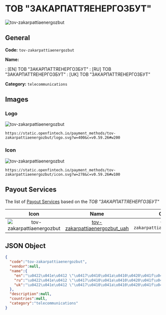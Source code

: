 
# ТОВ "ЗАКАРПАТТЯЕНЕРГОЗБУТ" 
![tov-zakarpattiaenergozbut](https://static.openfintech.io/payment_methods/tov-zakarpattiaenergozbut/logo.svg?w=400&c=v0.59.26#w200)  

## General 
**Code:** `tov-zakarpattiaenergozbut` 
 
**Name:** 
 
:	[EN] ТОВ "ЗАКАРПАТТЯЕНЕРГОЗБУТ" 
:	[RU] ТОВ "ЗАКАРПАТТЯЕНЕРГОЗБУТ" 
:	[UK] ТОВ "ЗАКАРПАТТЯЕНЕРГОЗБУТ" 
 
**Category:** `telecommunications` 
 

## Images 

### Logo 
![tov-zakarpattiaenergozbut](https://static.openfintech.io/payment_methods/tov-zakarpattiaenergozbut/logo.svg?w=400&c=v0.59.26#w200)  

```
https://static.openfintech.io/payment_methods/tov-zakarpattiaenergozbut/logo.svg?w=400&c=v0.59.26#w200
```  

### Icon 
![tov-zakarpattiaenergozbut](https://static.openfintech.io/payment_methods/tov-zakarpattiaenergozbut/icon.svg?w=278&c=v0.59.26#w100)  

```
https://static.openfintech.io/payment_methods/tov-zakarpattiaenergozbut/icon.svg?w=278&c=v0.59.26#w100
```  

## Payout Services 
 
The list of [Payout Services](/payout-services/) based on the _ТОВ "ЗАКАРПАТТЯЕНЕРГОЗБУТ"_ 

|Icon|Name|Code| 
|:---:|:---:|:---:| 
|![tov-zakarpattiaenergozbut](https://static.openfintech.io/payout_methods/tov-zakarpattiaenergozbut/icon.svg?w=278&c=v0.59.26#w40) |[tov-zakarpattiaenergozbut_uah](/payout-services/tov-zakarpattiaenergozbut_uah/)|`tov-zakarpattiaenergozbut_uah`| 
 

## JSON Object 

```json
{
  "code":"tov-zakarpattiaenergozbut",
  "vendor":null,
  "name":{
    "en":"\u0422\u041e\u0412 \"\u0417\u0410\u041a\u0410\u0420\u041f\u0410\u0422\u0422\u042f\u0415\u041d\u0415\u0420\u0413\u041e\u0417\u0411\u0423\u0422\"",
    "ru":"\u0422\u041e\u0412 \"\u0417\u0410\u041a\u0410\u0420\u041f\u0410\u0422\u0422\u042f\u0415\u041d\u0415\u0420\u0413\u041e\u0417\u0411\u0423\u0422\"",
    "uk":"\u0422\u041e\u0412 \"\u0417\u0410\u041a\u0410\u0420\u041f\u0410\u0422\u0422\u042f\u0415\u041d\u0415\u0420\u0413\u041e\u0417\u0411\u0423\u0422\""
  },
  "description":null,
  "countries":null,
  "category":"telecommunications"
}
```  
